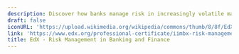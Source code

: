 ```yaml
---
description: Discover how banks manage risk in increasingly volatile markets
draft: false
iconURL: 'https://upload.wikimedia.org/wikipedia/commons/thumb/8/8f/EdX.svg/1920px-EdX.svg.png'
link: 'https://www.edx.org/professional-certificate/iimbx-risk-management-in-banking-and-financial-markets'
title: EdX - Risk Management in Banking and Finance
---
```

